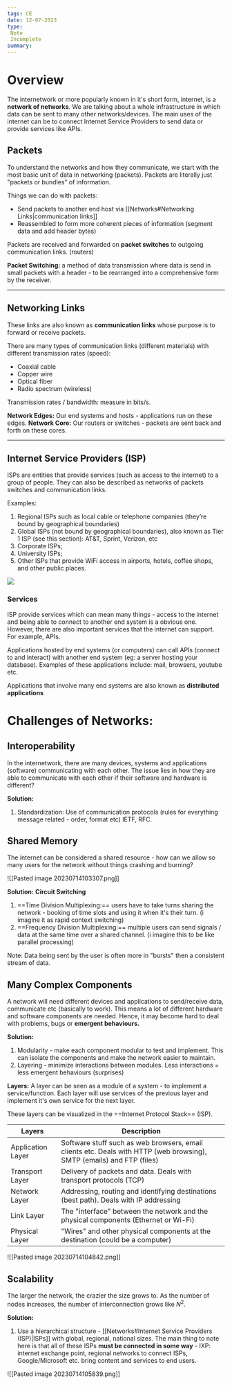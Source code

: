 ```yaml
---
tags: CE
date: 12-07-2023
type: 
 Note
 Incomplete
summary: 
---
```


# Overview

The internetwork or more popularly known in it's short form, internet, is a **network of networks**. We are talking about a whole infrastructure in which data can be sent to many other networks/devices. The main uses of the internet can be to connect Internet Service Providers to send data or provide services like APIs.

## Packets

To understand the networks and how they communicate, we start with the most basic unit of data in networking (packets). Packets are literally just "packets or bundles" of information. 

Things we can do with packets:
- Send packets to another end host via [[Networks#Networking Links|communication links]] 
- Reassembled to form more coherent pieces of information (segment data and add header bytes)

Packets are received and forwarded on **packet switches** to outgoing communication links. (routers)

**Packet Switching:** a method of data transmission where data is send in small packets with a header - to be rearranged into a comprehensive form by the receiver.

---

## Networking Links

These links are also known as **communication links** whose purpose is to forward or receive packets.

There are many types of communication links (different materials) with different transmission rates (speed):
- Coaxial cable
- Copper wire
- Optical fiber
- Radio spectrum (wireless)

Transmission rates / bandwidth: measure in bits/s.

**Network Edges:** Our end systems and hosts - applications run on these edges.
**Network Core:** Our routers or switches - packets are sent back and forth on these cores.

---

## Internet Service Providers (ISP)

ISPs are entities that provide services (such as access to the internet) to a group of people. They can also be described as networks of packets switches and communication links. 

Examples:
1. Regional ISPs such as local cable or telephone companies (they’re bound by geographical boundaries)
2. Global ISPs (not bound by geographical boundaries), also known as Tier 1 ISP (see this section): AT&T, Sprint, Verizon, etc
3. Corporate ISPs; 
4. University ISPs; 
5. Other ISPs that provide WiFi access in airports, hotels, coffee shops, and other public places.

![](https://lh5.googleusercontent.com/GQ1q2u6rzzNf3hXSlXh0sQwjAVX9RX9iKkAJTZDg1PR2I6PYBYMQDH7Te81aMcQaAqvuUFlgH0yUYtmZ-mU-WNYwpEtfTzSO0VgokpErmXOfggVlc6RFVk70vBAH2s5Sp8U0CoUcU1WZSbQzZBQdwA)

### Services

ISP provide services which can mean many things - access to the internet and being able to connect to another end system is a obvious one. However, there are also important services that the internet can support. For example, APIs.

Applications hosted by end systems (or computers) can call APIs (connect to and interact) with another end system (eg: a server hosting your database). Examples of these applications include: mail, browsers, youtube etc.

Applications that involve many end systems are also known as **distributed applications**


# Challenges of Networks:

## Interoperability

In the internetwork, there are many devices, systems and applications (software) communicating with each other. The issue lies in how they are able to communicate with each other if their software and hardware is different?

**Solution:**
1. Standardization: Use of communication protocols (rules for everything message related - order, format etc) IETF, RFC.


## Shared Memory

The internet can be considered a shared resource - how can we allow so many users for the network without things crashing and burning?

![[Pasted image 20230714103307.png]]

**Solution:** **Circuit Switching**
1. ==Time Division Multiplexing:== users have to take turns sharing the network - booking of time slots and using it when it's their turn. (i imagine it as rapid context switching)
2. ==Frequency Division Multiplexing:== multiple users can send signals / data at the same time over a shared channel. (i imagine this to be like parallel processing)

Note: Data being sent by the user is often more in "bursts" then a consistent stream of data.


## Many Complex Components

A network will need different devices and applications to send/receive data, communicate etc (basically to work). This means a lot of different hardware and software components are needed. Hence, it may become hard to deal with problems, bugs or **emergent behaviours.**

**Solution:**
1. Modularity - make each component modular to test and implement. This can isolate the components and make the network easier to maintain.
2. Layering - minimize interactions between modules. Less interactions = less emergent behaviours (surprises)


**Layers:** A layer can be seen as a module of a system -  to implement a service/function. Each layer will use services of the previous layer and implement it's own service for the next layer.

These layers can be visualized in the ==Internet Protocol Stack== (ISP).

| Layers            | Description                                                                                                           |
| ----------------- | --------------------------------------------------------------------------------------------------------------------- |
| Application Layer | Software stuff such as web browsers, email clients etc. Deals with HTTP (web browsing), SMTP (emails) and FTP (files) |
| Transport Layer   | Delivery of packets and data. Deals with transport protocols (TCP)                                                    |
| Network Layer     | Addressing, routing and identifying destinations (best path). Deals with IP addressing                                |
| Link Layer        | The "interface" between the network and the physical components (Ethernet or Wi-Fi)                                   |
| Physical Layer    | "Wires" and other physical components at the destination (could be a computer)                                        |

![[Pasted image 20230714104842.png]]



## Scalability

The larger the network, the crazier the size grows to. As the number of nodes increases, the number of interconnection grows like $N^2$.

**Solution:**
1. Use a hierarchical structure - [[Networks#Internet Service Providers (ISP)|ISPs]] with global, regional, national sizes. The main thing to note here is that all of these ISPs **must be connected in some way** - IXP: internet exchange point, regional networks to connect ISPs, Google/Microsoft etc. bring content and services to end users.

![[Pasted image 20230714105839.png]]
